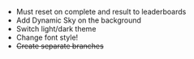 <ul>
<li>Must reset on complete and result to leaderboards
<li>Add Dynamic Sky on the background
<li>Switch light/dark theme
<li>Change font style!
<li><strike>Create separate branches

